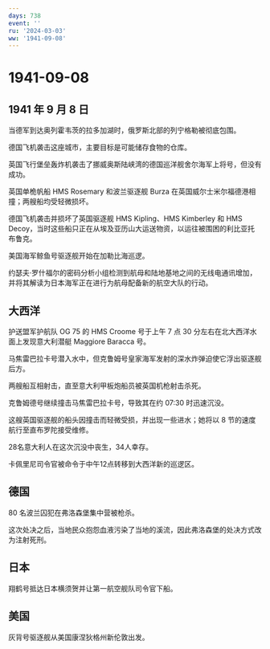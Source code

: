```yaml
---
days: 738
event: ''
ru: '2024-03-03'
ww: '1941-09-08'
---
```


# 1941-09-08

## 1941 年 9 月 8 日

当德军到达奥列霍韦茨的拉多加湖时，俄罗斯北部的列宁格勒被彻底包围。

德国飞机袭击这座城市，主要目标是可能储存食物的仓库。

英国飞行堡垒轰炸机袭击了挪威奥斯陆峡湾的德国巡洋舰舍尔海军上将号，但没有成功。

英国单桅帆船 HMS Rosemary 和波兰驱逐舰 Burza
在英国威尔士米尔福德港相撞；两艘船均受轻微损坏。

德国飞机袭击并损坏了英国驱逐舰 HMS Kipling、HMS Kimberley 和 HMS
Decoy，当时这些船只正在从埃及亚历山大运送物资，以运往被围困的利比亚托布鲁克。

美国海军鲸鱼号驱逐舰开始在加勒比海巡逻。

约瑟夫·罗什福尔的密码分析小组检测到航母和陆地基地之间的无线电通讯增加，并将其解读为日本海军正在进行为航母配备新的航空大队的行动。

## 大西洋

护送盟军护航队 OG 75 的 HMS Croome 号于上午 7 点 30
分左右在北大西洋水面上发现意大利潜艇 Maggiore Baracca 号。

马焦雷巴拉卡号潜入水中，但克鲁姆号皇家海军发射的深水炸弹迫使它浮出驱逐舰后方。

两艘船互相射击，直至意大利甲板炮船员被英国机枪射击杀死。

克鲁姆德号继续撞击马焦雷巴拉卡号，导致其在约 07:30 时迅速沉没。

这艘英国驱逐舰的船头因撞击而轻微受损，并出现一些进水；她将以 8
节的速度航行至直布罗陀接受维修。

28名意大利人在这次沉没中丧生，34人幸存。

卡佩里尼司令官被命令于中午12点转移到大西洋新的巡逻区。

## 德国

80 名波兰囚犯在弗洛森堡集中营被枪杀。

这次处决之后，当地民众抱怨血液污染了当地的溪流，因此弗洛森堡的处决方式改为注射死刑。

## 日本

翔鹤号抵达日本横须贺并让第一航空舰队司令官下船。

## 美国

灰背号驱逐舰从美国康涅狄格州新伦敦出发。